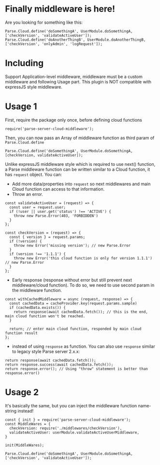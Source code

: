 # Finally middleware is here!
Are you looking for something like this:
<pre><code>Parse.Cloud.define('doSomethingA', UserModule.doSomethingA, ['checkVersion', 'validateActiveUser']);
Parse.Cloud.define('doAnotherThingB', UserModule.doAnotherThingB, ['checkVersion', 'onlyAdmin', 'logRequest']);
</code></pre>

# Including
Support Application-level middleware, middleware must be a custom middleware and following Usage part.
This plugin is NOT compatible with expressJS style middleware.


# Usage 1
First, require the package only once, before defining cloud functions
<pre><code>require('parse-server-cloud-middleware');
</code></pre>


Then, you can now pass an Array of middleware function as third param of `Parse.Cloud.define`
<pre><code>Parse.Cloud.define('doSomethingA', UserModule.doSomethingA, [checkVersion, validateActiveUser]);
</code></pre>


Unlike expressJS middleware style which is required to use next() function, a Parse middleware function can be written similar to a Cloud function, it has `request` object.
You can:
 * Add more data/properties into `request` so next middlewares and main Cloud function can access to that information. 
 * Throw an error.

<pre><code>const validateActiveUser = (request) => {
  const user = request.user;
  if (!user || user.get('status') !== 'ACTIVE') {
    throw new Parse.Error(403, 'FORBIDDEN')
  }
};
</code></pre>

<pre><code>const checkVersion = (request) => {
  const { version } = request.params;
  if (!version) {
    throw new Error('missing version'); // new Parse.Error
  }
  if (version !== '1.1.1') {
    throw new Error('this cloud function is only for version 1.1.1') // new Parse.Error
  }
};
</code></pre>

 * Early response (response without error but still prevent next middleware/cloud function). To do so, we need to use second param in the middleware function.

<pre><code>const withCachedMiddleware = async (request, response) => {
  const cachedData = cacheProvider.key(request.params.sample)
  if (cachedData.exists()) {
    return response(await cachedData.fetch()); // this is the end, main cloud function won't be reached.
  }

  return; // enter main cloud function, responded by main cloud function result
};
</code></pre>

 * instead of using `response` as function. You can also use `response` similar to legacy style Parse server 2.x.x:
<pre><code>return response(await cachedData.fetch());
return response.success(await cachedData.fetch());
return response.error(); // Using "throw" statement is better than response.error()
</code></pre>



# Usage 2
It's basically the same, but you can inject the middleware function name-string instead!
<pre><code>const { init } = require('parse-server-cloud-middleware');
const MiddleWares = {
  checkVersion: require('./middlewares/checkVersion'),
  validateActiveUser: userModule.validateActiveUserMiddleware,
}

init(MiddleWares);

Parse.Cloud.define('doSomethingA', UserModule.doSomethingA, ['checkVersion', 'validateActiveUser']);
</code></pre>

